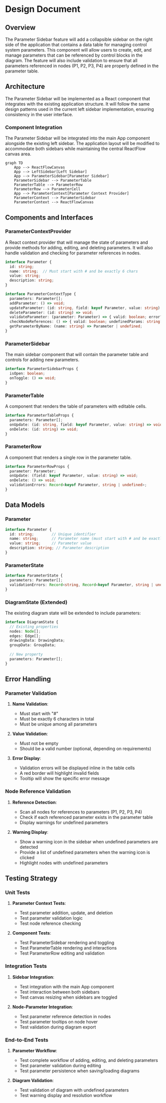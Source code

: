 # Design Document

## Overview

The Parameter Sidebar feature will add a collapsible sidebar on the right side of the application that contains a data table for managing control system parameters. This component will allow users to create, edit, and manage parameters that can be referenced by control blocks in the diagram. The feature will also include validation to ensure that all parameters referenced in nodes (P1, P2, P3, P4) are properly defined in the parameter table.

## Architecture

The Parameter Sidebar will be implemented as a React component that integrates with the existing application structure. It will follow the same design patterns used in the current left sidebar implementation, ensuring consistency in the user interface.

### Component Integration

The Parameter Sidebar will be integrated into the main App component alongside the existing left sidebar. The application layout will be modified to accommodate both sidebars while maintaining the central ReactFlow canvas area.

```mermaid
graph TD
    App --> ReactFlowCanvas
    App --> LeftSidebar[Left Sidebar]
    App --> ParameterSidebar[Parameter Sidebar]
    ParameterSidebar --> ParameterTable
    ParameterTable --> ParameterRow
    ParameterRow --> ParameterCell
    App --> ParameterContext[Parameter Context Provider]
    ParameterContext --> ParameterSidebar
    ParameterContext --> ReactFlowCanvas
```

## Components and Interfaces

### ParameterContextProvider

A React context provider that will manage the state of parameters and provide methods for adding, editing, and deleting parameters. It will also handle validation and checking for parameter references in nodes.

```typescript
interface Parameter {
  id: string;
  name: string;  // Must start with # and be exactly 6 chars
  value: string;
  description: string;
}

interface ParameterContextType {
  parameters: Parameter[];
  addParameter: () => void;
  updateParameter: (id: string, field: keyof Parameter, value: string) => void;
  deleteParameter: (id: string) => void;
  validateParameter: (parameter: Parameter) => { valid: boolean; error?: string };
  checkNodeReferences: () => { valid: boolean; undefinedParams: string[] };
  getParameterByName: (name: string) => Parameter | undefined;
}
```

### ParameterSidebar

The main sidebar component that will contain the parameter table and controls for adding new parameters.

```typescript
interface ParameterSidebarProps {
  isOpen: boolean;
  onToggle: () => void;
}
```

### ParameterTable

A component that renders the table of parameters with editable cells.

```typescript
interface ParameterTableProps {
  parameters: Parameter[];
  onUpdate: (id: string, field: keyof Parameter, value: string) => void;
  onDelete: (id: string) => void;
}
```

### ParameterRow

A component that renders a single row in the parameter table.

```typescript
interface ParameterRowProps {
  parameter: Parameter;
  onUpdate: (field: keyof Parameter, value: string) => void;
  onDelete: () => void;
  validationErrors: Record<keyof Parameter, string | undefined>;
}
```

## Data Models

### Parameter

```typescript
interface Parameter {
  id: string;        // Unique identifier
  name: string;      // Parameter name (must start with # and be exactly 6 chars)
  value: string;     // Parameter value
  description: string; // Parameter description
}
```

### ParameterState

```typescript
interface ParameterState {
  parameters: Parameter[];
  validationErrors: Record<string, Record<keyof Parameter, string | undefined>>;
}
```

### DiagramState (Extended)

The existing diagram state will be extended to include parameters:

```typescript
interface DiagramState {
  // Existing properties
  nodes: Node[];
  edges: Edge[];
  drawingData: DrawingData;
  groupData: GroupData;
  
  // New property
  parameters: Parameter[];
}
```

## Error Handling

### Parameter Validation

1. **Name Validation**:
   - Must start with "#"
   - Must be exactly 6 characters in total
   - Must be unique among all parameters

2. **Value Validation**:
   - Must not be empty
   - Should be a valid number (optional, depending on requirements)

3. **Error Display**:
   - Validation errors will be displayed inline in the table cells
   - A red border will highlight invalid fields
   - Tooltip will show the specific error message

### Node Reference Validation

1. **Reference Detection**:
   - Scan all nodes for references to parameters (P1, P2, P3, P4)
   - Check if each referenced parameter exists in the parameter table
   - Display warnings for undefined parameters

2. **Warning Display**:
   - Show a warning icon in the sidebar when undefined parameters are detected
   - Provide a list of undefined parameters when the warning icon is clicked
   - Highlight nodes with undefined parameters

## Testing Strategy

### Unit Tests

1. **Parameter Context Tests**:
   - Test parameter addition, update, and deletion
   - Test parameter validation logic
   - Test node reference checking

2. **Component Tests**:
   - Test ParameterSidebar rendering and toggling
   - Test ParameterTable rendering and interactions
   - Test ParameterRow editing and validation

### Integration Tests

1. **Sidebar Integration**:
   - Test integration with the main App component
   - Test interaction between both sidebars
   - Test canvas resizing when sidebars are toggled

2. **Node-Parameter Integration**:
   - Test parameter reference detection in nodes
   - Test parameter tooltips on node hover
   - Test validation during diagram export

### End-to-End Tests

1. **Parameter Workflow**:
   - Test complete workflow of adding, editing, and deleting parameters
   - Test parameter validation during editing
   - Test parameter persistence when saving/loading diagrams

2. **Diagram Validation**:
   - Test validation of diagram with undefined parameters
   - Test warning display and resolution workflow